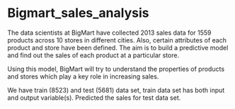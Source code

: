 # Bigmart_sales_analysis
The data scientists at BigMart have collected 2013 sales data for 1559 products across 10 stores in different cities. Also, certain attributes of each product and store have been defined. The aim is to build a predictive model and find out the sales of each product at a particular store.

Using this model, BigMart will try to understand the properties of products and stores which play a key role in increasing sales.

We have train (8523) and test (5681) data set, train data set has both input and output variable(s). Predicted the sales for test data set.
